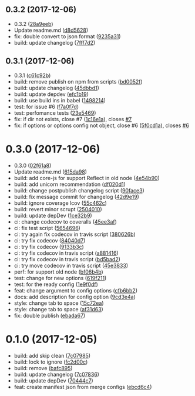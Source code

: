 <a name="0.3.2"></a>
## 0.3.2 (2017-12-06)

* 0.3.2 ([28a9eeb](https://github.com/GitScrum/webpack-extension-manifest-plugin/commit/28a9eeb))
* Update readme.md ([d8d5628](https://github.com/GitScrum/webpack-extension-manifest-plugin/commit/d8d5628))
* fix: double convert to json format ([9235a31](https://github.com/GitScrum/webpack-extension-manifest-plugin/commit/9235a31))
* build: update changelog ([7fff7d2](https://github.com/GitScrum/webpack-extension-manifest-plugin/commit/7fff7d2))



<a name="0.3.1"></a>
## 0.3.1 (2017-12-06)

* 0.3.1 ([c61c92b](https://github.com/GitScrum/webpack-extension-manifest-plugin/commit/c61c92b))
* build: remove publish on npm from scripts ([bd0052f](https://github.com/GitScrum/webpack-extension-manifest-plugin/commit/bd0052f))
* build: update changelog ([45dbbd1](https://github.com/GitScrum/webpack-extension-manifest-plugin/commit/45dbbd1))
* build: update depdev ([efc1b19](https://github.com/GitScrum/webpack-extension-manifest-plugin/commit/efc1b19))
* build: use build ins in babel ([1498214](https://github.com/GitScrum/webpack-extension-manifest-plugin/commit/1498214))
* test: for issue #6 ([f7a0f7d](https://github.com/GitScrum/webpack-extension-manifest-plugin/commit/f7a0f7d))
* test: perfomance tests ([23e5469](https://github.com/GitScrum/webpack-extension-manifest-plugin/commit/23e5469))
* fix: if dir not exists, close #7 ([1c16e1a](https://github.com/GitScrum/webpack-extension-manifest-plugin/commit/1c16e1a)), closes [#7](https://github.com/GitScrum/webpack-extension-manifest-plugin/issues/7)
* fix: if options or options config not object, close #6 ([5f0cd1a](https://github.com/GitScrum/webpack-extension-manifest-plugin/commit/5f0cd1a)), closes [#6](https://github.com/GitScrum/webpack-extension-manifest-plugin/issues/6)



<a name="0.3.0"></a>
# 0.3.0 (2017-12-06)

* 0.3.0 ([02f61a8](https://github.com/GitScrum/webpack-extension-manifest-plugin/commit/02f61a8))
* Update readme.md ([615da98](https://github.com/GitScrum/webpack-extension-manifest-plugin/commit/615da98))
* build: add core-js for support Reflect in old node ([4e54b90](https://github.com/GitScrum/webpack-extension-manifest-plugin/commit/4e54b90))
* build: add unicorn recommendation ([df020d1](https://github.com/GitScrum/webpack-extension-manifest-plugin/commit/df020d1))
* build: change postpublish changelog script ([90face3](https://github.com/GitScrum/webpack-extension-manifest-plugin/commit/90face3))
* build: fix message commit for changelog ([42d9e19](https://github.com/GitScrum/webpack-extension-manifest-plugin/commit/42d9e19))
* build: ignore coverage lcov ([55c462c](https://github.com/GitScrum/webpack-extension-manifest-plugin/commit/55c462c))
* build: revert minor scrupt ([2504010](https://github.com/GitScrum/webpack-extension-manifest-plugin/commit/2504010))
* build: update depDev ([1ce32b9](https://github.com/GitScrum/webpack-extension-manifest-plugin/commit/1ce32b9))
* ci: change codecov to coveralls ([45ee3af](https://github.com/GitScrum/webpack-extension-manifest-plugin/commit/45ee3af))
* ci: fix test script ([5654696](https://github.com/GitScrum/webpack-extension-manifest-plugin/commit/5654696))
* ci: try again fix codecov in travis script ([380626b](https://github.com/GitScrum/webpack-extension-manifest-plugin/commit/380626b))
* ci: try fix codecov ([84040d7](https://github.com/GitScrum/webpack-extension-manifest-plugin/commit/84040d7))
* ci: try fix codecov ([9133b3c](https://github.com/GitScrum/webpack-extension-manifest-plugin/commit/9133b3c))
* ci: try fix codecov in travis script ([a881416](https://github.com/GitScrum/webpack-extension-manifest-plugin/commit/a881416))
* ci: try fix codecov in travis script ([bd5bad2](https://github.com/GitScrum/webpack-extension-manifest-plugin/commit/bd5bad2))
* ci: try move codecov in travis script ([45e3833](https://github.com/GitScrum/webpack-extension-manifest-plugin/commit/45e3833))
* perf: for support old node ([bf06b4b](https://github.com/GitScrum/webpack-extension-manifest-plugin/commit/bf06b4b))
* test: change for new options ([619f211](https://github.com/GitScrum/webpack-extension-manifest-plugin/commit/619f211))
* test: for the ready config ([1e9f0df](https://github.com/GitScrum/webpack-extension-manifest-plugin/commit/1e9f0df))
* feat: change argument to config options ([cfb6bb2](https://github.com/GitScrum/webpack-extension-manifest-plugin/commit/cfb6bb2))
* docs: add description for config option ([9cd3e4a](https://github.com/GitScrum/webpack-extension-manifest-plugin/commit/9cd3e4a))
* style: change tab to space ([15c72ea](https://github.com/GitScrum/webpack-extension-manifest-plugin/commit/15c72ea))
* style: change tab to space ([af31d63](https://github.com/GitScrum/webpack-extension-manifest-plugin/commit/af31d63))
* fix: double publish ([ebada67](https://github.com/GitScrum/webpack-extension-manifest-plugin/commit/ebada67))



<a name="0.1.0"></a>
# 0.1.0 (2017-12-05)

* build: add skip clean ([7c07985](https://github.com/GitScrum/webpack-extension-manifest-plugin/commit/7c07985))
* build: lock to ignore ([fc2d00c](https://github.com/GitScrum/webpack-extension-manifest-plugin/commit/fc2d00c))
* build: remove ([bafc895](https://github.com/GitScrum/webpack-extension-manifest-plugin/commit/bafc895))
* build: update changelog ([7c07836](https://github.com/GitScrum/webpack-extension-manifest-plugin/commit/7c07836))
* build: update depDev ([70444c7](https://github.com/GitScrum/webpack-extension-manifest-plugin/commit/70444c7))
* feat: create manifest json from merge configs ([ebcd6c4](https://github.com/GitScrum/webpack-extension-manifest-plugin/commit/ebcd6c4))



